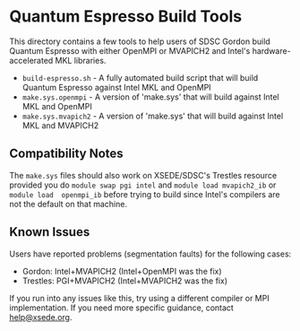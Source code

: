 Quantum Espresso Build Tools
============================
This directory contains a few tools to help users of SDSC Gordon build Quantum
Espresso with either OpenMPI or MVAPICH2 and Intel's hardware-accelerated MKL
libraries.

* `build-espresso.sh` - A fully automated build script that will build Quantum Espresso against Intel MKL and OpenMPI
* `make.sys.openmpi` - A version of 'make.sys' that will build against Intel MKL and OpenMPI
* `make.sys.mvapich2` - A version of 'make.sys' that will build against Intel MKL and MVAPICH2

Compatibility Notes
-------------------
The `make.sys` files should also work on XSEDE/SDSC's Trestles resource provided
you do `module swap pgi intel` and `module load mvapich2_ib` or `module load 
openmpi_ib` before trying to build since Intel's compilers are not the default 
on that machine.

Known Issues
------------
Users have reported problems (segmentation faults) for the following cases:

* Gordon: Intel+MVAPICH2 (Intel+OpenMPI was the fix)
* Trestles: PGI+MVAPICH2 (Intel+MVAPICH2 was the fix)

If you run into any issues like this, try using a different compiler or MPI
implementation.  If you need more specific guidance, contact [help@xsede.org](mailto:help@xsede.org).
